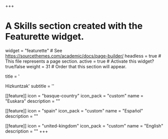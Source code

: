 +++
# A Skills section created with the Featurette widget.
widget = "featurette"  # See https://sourcethemes.com/academic/docs/page-builder/
headless = true  # This file represents a page section.
active = true  # Activate this widget? true/false
weight = 31  # Order that this section will appear.

title = '<div id="languages" class="featurette-icon"><i class="fas fa-language"></i></div>Hizkuntzak'
subtitle = ''

[[feature]]
  icon = "basque-country"
  icon_pack = "custom"
  name = "Euskara"
  description = ""

[[feature]]
  icon = "spain"
  icon_pack = "custom"
  name = "Español"
  description = ""

[[feature]]
  icon = "united-kingdom"
  icon_pack = "custom"
  name = "English"
  description = ""
+++

